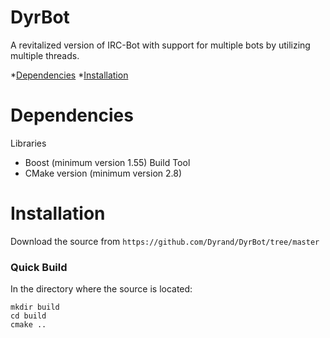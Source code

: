 # DyrBot
A revitalized version of IRC-Bot with support for multiple bots by utilizing multiple threads.

*[Dependencies](#Dependencies)
*[Installation](#Installation)

# Dependencies
Libraries
* Boost (minimum version 1.55)
Build Tool
* CMake version (minimum version 2.8)

# Installation
Download the source from `https://github.com/Dyrand/DyrBot/tree/master`

###  Quick Build
In the directory where the source is located:
```
mkdir build
cd build
cmake ..
```
